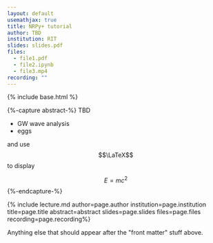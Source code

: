 ```yaml
---
layout: default
usemathjax: true
title: NRPy+ tutorial
author: TBD
institution: RIT
slides: slides.pdf
files:
  - file1.pdf
  - file2.ipynb
  - file3.mp4
recording: ""
---
```

{% include base.html %}

{%-capture abstract-%}
TBD

* GW wave analysis
* eggs

and use $$\LaTeX$$ to display

$$\begin{equation}E = m c^2\end{equation}$$
{%-endcapture-%}

{% include lecture.md author=page.author institution=page.institution title=page.title abstract=abstract slides=page.slides files=page.files recording=page.recording%}

Anything else that should appear after the "front matter" stuff above.
